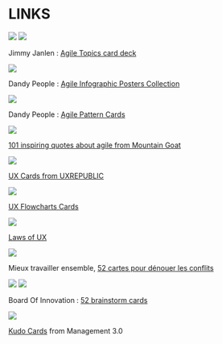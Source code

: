 # LINKS

![](Agile-Topics-Cards2.jpg)
![](Agile-Topics-Cards1.jpg)

Jimmy Janlen : [Agile Topics card deck](https://blog.crisp.se/2015/10/08/jimmyjanlen/agile-topics-card-deck)

![](Infographic-Poster-Collection.jpg)

Dandy People : [Agile Infographic Posters Collection]( https://dandypeople.com/blog/agile-explained-infographic-posters-collection/)

![](Agile-Pattern-Cards.jpg)

Dandy People : [Agile Pattern Cards](https://media.dandypeople.com/2018/02/free-Pattern-Cards-Print-2018.pdf)

![](101-quotes.png)

[101 inspiring quotes about agile from Mountain Goat](https://www.mountaingoatsoftware.com/email-tips)

![](ux-tools.png)

[UX Cards from UXREPUBLIC ](https://www.ux-republic.com/boutique/)

![](ux-flowcharts.png)

[UX Flowcharts Cards](https://www.uxflowcharts.com/)

![](law-of-pragnanz.jpg)

[Laws of UX](https://lawsofux.com/)

![](Mieux-Travailler-Ensemble.jpg)

Mieux travailler ensemble, [52 cartes pour dénouer les conflits](http://www.outilsetpratiquedelamediation.com/?page_id=6812)

![](board-of-innovation1.jpg)
![](board-of-innovation2.jpg)

Board Of Innovation : [52 brainstorm cards](https://www.boardofinnovation.com/tools/brainstorm-cards/)

![](kudo-cards.jpg)

[Kudo Cards](https://management30.com/shop/kudo-cards/) from Management 3.0